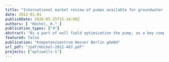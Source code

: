 ```yaml
---
title: "International market review of pumps available for groundwater abstraction"
date: 2012-01-01
publishDate: 2020-05-25T15:14:06Z
authors: [ "Höchel, K." ]
publication_types: ["4"]
abstract: "As a part of well field optimization the pump, as a key component in water extraction systems and its energy saving potentials have to be checked. In addition to the project deliverable D2.1 “Literature review on theoretical pump and motor efficiency of submersible pump systems” the availability of innovative and energy saving submersible pumps on the market has to be verified. Therefore, the market has been scanned and evaluated. The purpose of this document is to present the results of the market analysis for efficient pumps and to assess realistic energy saving potentials that are achievable with today’s technology. This achievement can be reached by either selecting more efficient centrifugal pumps or motors (evaluated in this study), or by considering some boundary conditions such as losses in power supply cables, operating mode or the use of variable speed drives. These accompanying conditions were also discussed at the workshop and are presented as a short summary in the last chapter of this paper."
featured: false
publication: "Kompetenzzentrum Wasser Berlin gGmbH"
url_pdf: "/pdf/Höchel-2012-487.pdf"
projects: ["optiwells-1"]
---
```



